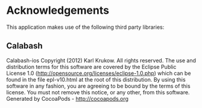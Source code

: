 # Acknowledgements
This application makes use of the following third party libraries:

## Calabash

Calabash-ios Copyright (2012) Karl Krukow. All rights reserved.
The use and distribution terms for this software are covered by the
Eclipse Public License 1.0
(http://opensource.org/licenses/eclipse-1.0.php) which can be found in
the file epl-v10.html at the root of this distribution.  By using this
software in any fashion, you are agreeing to be bound by the terms of
this license.  You must not remove this notice, or any other, from
this software.
Generated by CocoaPods - http://cocoapods.org
